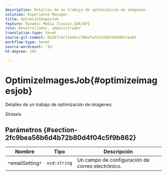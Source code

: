 ```yaml
---
description: Detalles de un trabajo de optimización de imágenes.
solution: Experience Manager
title: OptimizeImagesJob
feature: Dynamic Media Classic,SDK/API
role: Desarrollador, administrador
translation-type: tm+mt
source-git-commit: 052bfcbcf1bd4ccf60afa7e3325bf58dd07cba85
workflow-type: tm+mt
source-wordcount: '31'
ht-degree: 16%

---
```



# OptimizeImagesJob{#optimizeimagesjob}

Detalles de un trabajo de optimización de imágenes.

Sintaxis

## Parámetros {#section-2fc9bea56b6d4b72b80d4f04c5f9b862}

| Nombre | Tipo | Descripción |
|---|---|---|
| `*`emailSetting`*` | `xsd:string` | Un campo de configuración de correo electrónico. |

